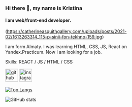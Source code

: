 ### Hi there 👋, my name is Kristina
#### I am web/front-end developer.
(https://catherineasquithgallery.com/uploads/posts/2021-02/1613263314_115-p-sinii-fon-tekhno-159.jpg)

I am form Almaty. I was learning HTML, CSS, JS, React on Yandex.Practicum. Now I am looking for a job.

Skills:  REACT / JS / HTML / CSS



[<img src='https://cdn.jsdelivr.net/npm/simple-icons@3.0.1/icons/github.svg' alt='github' height='40'>](https://github.com/KrisGurach)  [<img src='https://cdn.jsdelivr.net/npm/simple-icons@3.0.1/icons/instagram.svg' alt='instagram' height='40'>](https://www.instagram.com/kr.gurach/)  

[![Top Langs](https://github-readme-stats.vercel.app/api/top-langs/?username=KrisGurach)](https://github.com/anuraghazra/github-readme-stats)

![GitHub stats](https://github-readme-stats.vercel.app/api?username=KrisGurach&show_icons=true)  

